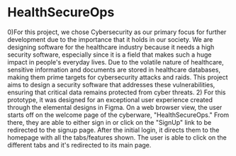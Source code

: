 # HealthSecureOps
0)For this project, we chose Cybersecurity as our primary focus for further development due to the importance that it holds in our society. We are designing software for the healthcare industry because it needs a high security software, especially since it is a field that makes such a huge impact in people's everyday lives. Due to the volatile nature of healthcare, sensitive information and documents are stored in healthcare databases, making them prime targets for cybersecurity attacks and raids. This project aims to design a security software that addresses these vulnerabilities, ensuring that critical data remains protected from cyber threats.
2) For this prototype, it was designed for an exceptional user experience created through the elemental designs in Figma. On a web browser view, the user starts off on the welcome page of the cyberware, "HealthSecureOps." From there, they are able to either sign in or click on the "SignUp" link to be redirected to the signup page. After the initial login, it directs them to the homepage with all the tabs/features shown. The user is able to click on the different tabs and it's redirected to its main page.
